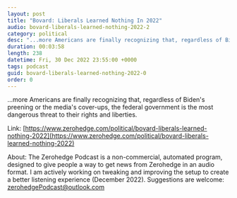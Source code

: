 ```yaml
---
layout: post
title: "Bovard: Liberals Learned Nothing In 2022"
audio: bovard-liberals-learned-nothing-2022-2
category: political
desc: "...more Americans are finally recognizing that, regardless of Biden's preening or the media's cover-ups, the federal government is the most dangerous threat to their rights and liberties."
duration: 00:03:58
length: 238
datetime: Fri, 30 Dec 2022 23:55:00 +0000
tags: podcast
guid: bovard-liberals-learned-nothing-2022-0
order: 0
---
```

...more Americans are finally recognizing that, regardless of Biden's preening or the media's cover-ups, the federal government is the most dangerous threat to their rights and liberties.

Link: [https://www.zerohedge.com/political/bovard-liberals-learned-nothing-2022](https://www.zerohedge.com/political/bovard-liberals-learned-nothing-2022)

About: The Zerohedge Podcast is a non-commercial, automated program, designed to give people a way to get news from Zerohedge in an audio format.  I am actively working on tweaking and improving the setup to create a better listening experience (December 2022).  Suggestions are welcome: [zerohedgePodcast@outlook.com](mailto:zerohedgePodcast@outlook.com)